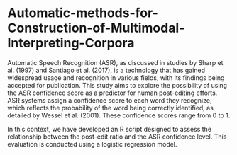 # Automatic-methods-for-Construction-of-Multimodal-Interpreting-Corpora

Automatic Speech Recognition (ASR), as discussed in studies by Sharp et al. (1997) and Santiago et al. (2017), is a technology that has gained widespread usage and recognition in various fields, with its findings being accepted for publication. This study aims to explore the possibility of using the ASR confidence score as a predictor for human post-editing efforts. ASR systems assign a confidence score to each word they recognize, which reflects the probability of the word being correctly identified, as detailed by Wessel et al. (2001). These confidence scores range from 0 to 1.

In this context, we have developed an R script designed to assess the relationship between the post-edit ratio and the ASR confidence level. This evaluation is conducted using a logistic regression model.
